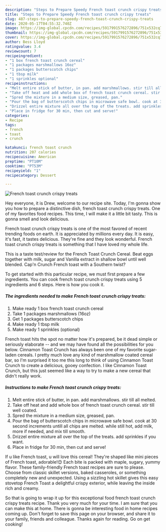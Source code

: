 ```yaml
---
description: "Steps to Prepare Speedy French toast crunch crispy treats"
title: "Steps to Prepare Speedy French toast crunch crispy treats"
slug: 487-steps-to-prepare-speedy-french-toast-crunch-crispy-treats
date: 2020-05-17T04:55:32.740Z
image: https://img-global.cpcdn.com/recipes/5917991576272896/751x532cq70/french-toast-crunch-crispy-treats-recipe-main-photo.jpg
thumbnail: https://img-global.cpcdn.com/recipes/5917991576272896/751x532cq70/french-toast-crunch-crispy-treats-recipe-main-photo.jpg
cover: https://img-global.cpcdn.com/recipes/5917991576272896/751x532cq70/french-toast-crunch-crispy-treats-recipe-main-photo.jpg
author: Bess Lloyd
ratingvalue: 3.4
reviewcount: 7
recipeingredient:
- "1 box french toast crunch cereal"
- "1 packages marshmallows 16oz"
- "1 packages butterscotch chips"
- "1 tbsp milk"
- "1 sprinkles optional"
recipeinstructions:
- "Melt entire stick of butter, in pan. add marshmallows. stir till all melted."
- "Take off heat and add whole box of french toast crunch cereal. stir till well coated."
- "Spred the mixture in a medium size, greased, pan."
- "Pour the bag of butterscotch chips in microwave safe bowl. cook at 30 second increments untill all chips are melted. while still hot, add milk, more if needed, and mix till smooth."
- "Drizzel entire mixture all over the top of the treats. add sprinkles if you want."
- "Place in fridge for 30 min, then cut and serve!"
categories:
- Recipe
tags:
- french
- toast
- crunch

katakunci: french toast crunch 
nutrition: 207 calories
recipecuisine: American
preptime: "PT10M"
cooktime: "PT53M"
recipeyield: "1"
recipecategory: Dessert

---
```



![French toast crunch crispy treats](https://img-global.cpcdn.com/recipes/5917991576272896/751x532cq70/french-toast-crunch-crispy-treats-recipe-main-photo.jpg)

Hey everyone, it is Drew, welcome to our recipe site. Today, I'm gonna show you how to prepare a distinctive dish, french toast crunch crispy treats. One of my favorites food recipes. This time, I will make it a little bit tasty. This is gonna smell and look delicious.

French toast crunch crispy treats is one of the most favored of recent trending foods on earth. It is appreciated by millions every day. It is easy, it's fast, it tastes delicious. They're fine and they look wonderful. French toast crunch crispy treats is something that I have loved my whole life.

This is a taste test/review for the French Toast Crunch Cereal. Beat eggs together with milk, sugar and Vanilla extract in shallow bowl until well blended. Cap&#39;n Crunch French toast with a Southern twist?


To get started with this particular recipe, we must first prepare a few ingredients. You can cook french toast crunch crispy treats using 5 ingredients and 6 steps. Here is how you cook it.

<!--inarticleads1-->

##### The ingredients needed to make French toast crunch crispy treats:

1. Make ready 1 box french toast crunch cereal
1. Take 1 packages marshmallows (16oz)
1. Get 1 packages butterscotch chips
1. Make ready 1 tbsp milk
1. Make ready 1 sprinkles (optional)


French toast hits the spot no matter how it&#39;s prepared, be it dead simple or seriously elaborate -- and we may have found all the possibilities for you below. Cinnamon Toast Crunch has always been one of my favorite sugar-laden cereals. I pretty much love any kind of marshmallow coated cereal bar, so I&#39;m surprised it too me this long to think of using Cinnamon Toast Crunch to create a delicious, gooey confection. I like Cinnamon Toast Crunch, but this just seemed like a way to try to make a new cereal that didn&#39;t really work. 

<!--inarticleads2-->

##### Instructions to make French toast crunch crispy treats:

1. Melt entire stick of butter, in pan. add marshmallows. stir till all melted.
1. Take off heat and add whole box of french toast crunch cereal. stir till well coated.
1. Spred the mixture in a medium size, greased, pan.
1. Pour the bag of butterscotch chips in microwave safe bowl. cook at 30 second increments untill all chips are melted. while still hot, add milk, more if needed, and mix till smooth.
1. Drizzel entire mixture all over the top of the treats. add sprinkles if you want.
1. Place in fridge for 30 min, then cut and serve!


If u like French toast, u will love this cereal! They&#39;re shaped like mini pieces of French toast, adorable!😊 Each bite is packed with maple, sugary, yummy flavor. These family-friendly French toast recipes are sure to please. Choose from classic skillet versions, baked casseroles, or something completely new and unexpected. Using a sizzling hot skillet gives this easy stovetop French Toast a delightful crispy exterior, while leaving the inside rich and creamy. 

So that is going to wrap it up for this exceptional food french toast crunch crispy treats recipe. Thank you very much for your time. I am sure that you can make this at home. There is gonna be interesting food in home recipes coming up. Don't forget to save this page on your browser, and share it to your family, friends and colleague. Thanks again for reading. Go on get cooking!
